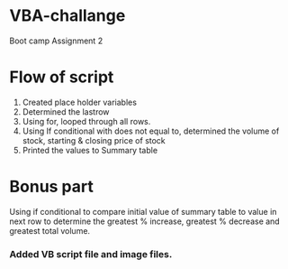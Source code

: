 # VBA-challange
Boot camp Assignment 2
# Flow of script
1. Created place holder variables 
2. Determined the lastrow 
3. Using for, looped through all rows.
4. Using If conditional with does not equal to, determined the volume of stock, starting & closing price of stock
5. Printed the values to Summary table
# Bonus part
Using if conditional to compare initial value of summary table to value in next row to determine the greatest % increase, greatest % decrease and greatest total volume.
### Added VB script file and image files.
